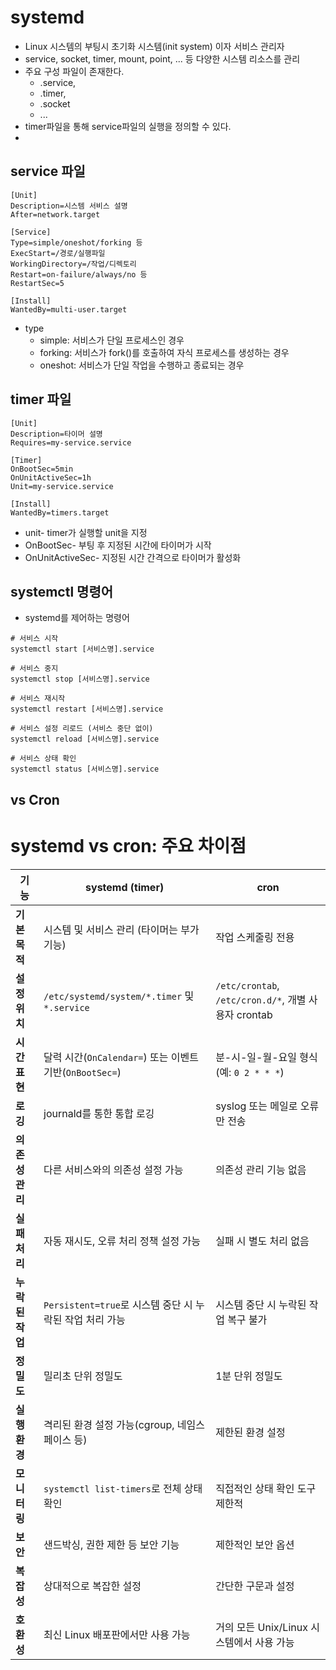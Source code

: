 # systemd
- Linux 시스템의 부팅시 초기화 시스템(init system) 이자 서비스 관리자
- service, socket, timer, mount, point, ... 등 다양한 시스템 리소스를 관리
- 주요 구성 파일이 존재한다.
  - .service, 
  - .timer, 
  - .socket 
  - ...
- timer파일을 통해 service파일의 실행을 정의할 수 있다.
- 

## service 파일
```shell
[Unit]
Description=시스템 서비스 설명
After=network.target

[Service]
Type=simple/oneshot/forking 등
ExecStart=/경로/실행파일
WorkingDirectory=/작업/디렉토리
Restart=on-failure/always/no 등
RestartSec=5

[Install]
WantedBy=multi-user.target
```
- type
  - simple: 서비스가 단일 프로세스인 경우
  - forking: 서비스가 fork()를 호출하여 자식 프로세스를 생성하는 경우
  - oneshot: 서비스가 단일 작업을 수행하고 종료되는 경우

## timer 파일
```shell
[Unit]
Description=타이머 설명
Requires=my-service.service

[Timer]
OnBootSec=5min
OnUnitActiveSec=1h
Unit=my-service.service

[Install]
WantedBy=timers.target
```
- unit- timer가 실행할 unit을 지정
- OnBootSec- 부팅 후 지정된 시간에 타이머가 시작
- OnUnitActiveSec- 지정된 시간 간격으로 타이머가 활성화


## systemctl 명령어
- systemd를 제어하는 명령어
```shell
# 서비스 시작
systemctl start [서비스명].service

# 서비스 중지
systemctl stop [서비스명].service

# 서비스 재시작
systemctl restart [서비스명].service

# 서비스 설정 리로드 (서비스 중단 없이)
systemctl reload [서비스명].service

# 서비스 상태 확인
systemctl status [서비스명].service
```


## vs Cron

# systemd vs cron: 주요 차이점

| 기능 | systemd (timer) | cron |
|------|----------------|------|
| **기본 목적** | 시스템 및 서비스 관리 (타이머는 부가 기능) | 작업 스케줄링 전용 |
| **설정 위치** | `/etc/systemd/system/*.timer` 및 `*.service` | `/etc/crontab`, `/etc/cron.d/*`, 개별 사용자 crontab |
| **시간 표현** | 달력 시간(`OnCalendar=`) 또는 이벤트 기반(`OnBootSec=`) | 분-시-일-월-요일 형식 (예: `0 2 * * *`) |
| **로깅** | journald를 통한 통합 로깅 | syslog 또는 메일로 오류만 전송 |
| **의존성 관리** | 다른 서비스와의 의존성 설정 가능 | 의존성 관리 기능 없음 |
| **실패 처리** | 자동 재시도, 오류 처리 정책 설정 가능 | 실패 시 별도 처리 없음 |
| **누락된 작업** | `Persistent=true`로 시스템 중단 시 누락된 작업 처리 가능 | 시스템 중단 시 누락된 작업 복구 불가 |
| **정밀도** | 밀리초 단위 정밀도 | 1분 단위 정밀도 |
| **실행 환경** | 격리된 환경 설정 가능(cgroup, 네임스페이스 등) | 제한된 환경 설정 |
| **모니터링** | `systemctl list-timers`로 전체 상태 확인 | 직접적인 상태 확인 도구 제한적 |
| **보안** | 샌드박싱, 권한 제한 등 보안 기능 | 제한적인 보안 옵션 |
| **복잡성** | 상대적으로 복잡한 설정 | 간단한 구문과 설정 |
| **호환성** | 최신 Linux 배포판에서만 사용 가능 | 거의 모든 Unix/Linux 시스템에서 사용 가능 |
